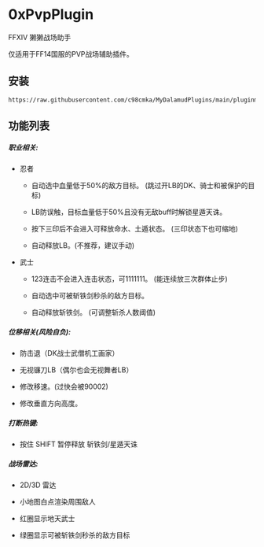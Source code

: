 # 0xPvpPlugin
FFXIV 獭獭战场助手

仅适用于FF14国服的PVP战场辅助插件。

## 安装
```
https://raw.githubusercontent.com/c98cmka/MyDalamudPlugins/main/pluginmaster.json
```

## 功能列表

##### 职业相关:

- 忍者
  - 自动选中血量低于50%的敌方目标。 (跳过开LB的DK、骑士和被保护的目标)

  - LB防误触，目标血量低于50%且没有无敌buff时解锁星遁天诛。

  - 按下三印后不会进入可释放命水、土遁状态。 (三印状态下也可缩地)

  - 自动释放LB。(不推荐，建议手动)

- 武士
  - 123连击不会进入连击状态，可1111111。 (能连续放三次群体止步)

  - 自动选中可被斩铁剑秒杀的敌方目标。

  - 自动释放斩铁剑。 (可调整斩杀人数阈值)

##### 位移相关(风险自负):

- 防击退（DK战士武僧机工画家）

- 无视镰刀LB（偶尔也会无视舞者LB）

- 修改移速。(过快会被90002)

- 修改垂直方向高度。

##### 打断热键:

- 按住 SHIFT 暂停释放 斩铁剑/星遁天诛

##### 战场雷达:
- 2D/3D 雷达
  
- 小地图白点渲染周围敌人
  
- 红圈显示地天武士
  
- 绿圈显示可被斩铁剑秒杀的敌方目标
